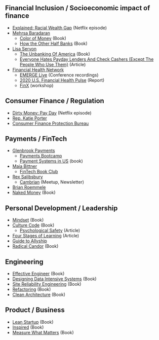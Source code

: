 ## Financial Inclusion / Socioeconomic impact of finance
* [Explained: Racial Wealth Gap](https://www.imdb.com/title/tt8453102/) (Netflix episode)
* [Mehrsa Baradaran](https://twitter.com/MehrsaBaradaran) 
    * [Color of Money](https://www.amazon.com/Color-Money-Black-Racial-Wealth/dp/0674970950) (Book)
    * [How the Other Half Banks](https://www.amazon.com/How-Other-Half-Banks-Exploitation/dp/0674286065) (Book)
* [Lisa Servon](https://twitter.com/lisaservon)
    * [The Unbanking Of America](https://www.amazon.com/Unbanking-America-Middle-Class-Survives-ebook/dp/B01912OYO0) (Book)
    * [Everyone Hates Payday Lenders And Check Cashers (Except The People Who Use Them)](https://www.pymnts.com/loans/2017/professor-lisa-servon-says-payday-lenders-and-check-cashers-bad-rep-is-unfounded/) (Article)
* [Financial Health Network](https://twitter.com/finhealthnet)
    * [EMERGE Live](https://emerge.finhealthnetwork.org/emerge-live-2020/) (Conference recordings)
    * [2020 U.S. Financial Health Pulse](https://finhealthnetwork.org/research/u-s-financial-health-pulse-2020-trends-report/) (Report)
    * [FinX](https://finhealthnetwork.org/what-we-do/consulting-services/customer-needs/finx/) (workshop)

## Consumer Finance / Regulation
* [Dirty Money: Pay Day](https://www.imdb.com/title/tt7909178/) (Netflix episode)
* [Rep. Katie Porter](https://twitter.com/RepKatiePorter)
* [Consumer Finance Protection Bureau](https://twitter.com/CFPB)

## Payments / FinTech
* [Glenbrook Payments](https://twitter.com/Glenbrook)
    * [Payments Bootcamp](https://glenbrook.com/payments-boot-camp/)
    * [Payment Systems in US](https://www.amazon.com/Payments-Systems-U-S-Carol-Benson/dp/098278970X/ref=pd_lpo_14_t_0/138-1054640-3831033) (book)
* [Maia Bittner](https://twitter.com/maiab)
    * [FinTech Book Club](https://www.fintechbookclub.com/)
* [Rex Salibsbury](https://twitter.com/rexsalisbury)
    * [Cambrian](https://www.cambrianhq.com/) (Meetup, Newsletter)
* [Brian Roemmele](https://twitter.com/BrianRoemmele)
* [Naked Money](https://www.amazon.com/Naked-Money-Revealing-Financial-System/dp/0393353737) (Book)

## Personal Development / Leadership
* [Mindset](https://www.amazon.com/Mindset-Psychology-Carol-S-Dweck/dp/0345472322) (Book)
* [Culture Code](https://www.amazon.com/Culture-Code-Secrets-Highly-Successful/dp/0525492461) (Book)
    * [Psychological Safety](https://hbr.org/2017/08/high-performing-teams-need-psychological-safety-heres-how-to-create-it) (Article)
* [Four Stages of Learning](https://www.kdplatform.com/four-stages-learning/) (Article)
* [Guide to Allyship](https://guidetoallyship.com/)
* [Radical Candor](https://www.amazon.com/Radical-Candor-Kim-Scott/dp/B01KTIEFEE) (Book)

## Engineering
* [Effective Engineer](https://www.amazon.com/Effective-Engineer-Engineering-Disproportionate-Meaningful/dp/0996128107) (Book)
* [Designing Data Intensive Systems](https://www.amazon.com/Designing-Data-Intensive-Applications-Reliable-Maintainable-ebook/dp/B06XPJML5D) (Book)
* [Site Reliability Engineering](https://www.amazon.com/Site-Reliability-Engineering-Production-Systems-ebook/dp/B01DCPXKZ6) (Book)
* [Refactoring](https://martinfowler.com/books/refactoring.html) (Book)
* [Clean Architecture](https://www.amazon.com/Clean-Architecture-Craftsmans-Software-Structure/dp/0134494164) (Book)

## Product / Business
* [Lean Startup](https://www.amazon.com/Lean-Startup-Entrepreneurs-Continuous-Innovation/dp/0307887898) (Book)
* [Inspired](https://www.amazon.com/Inspired-Create-Products-Customers-Second/dp/B07BDQVC45) (Book)
* [Measure What Matters](https://www.amazon.com/Measure-What-Matters-Google-Foundation/dp/0525536221) (Book)
